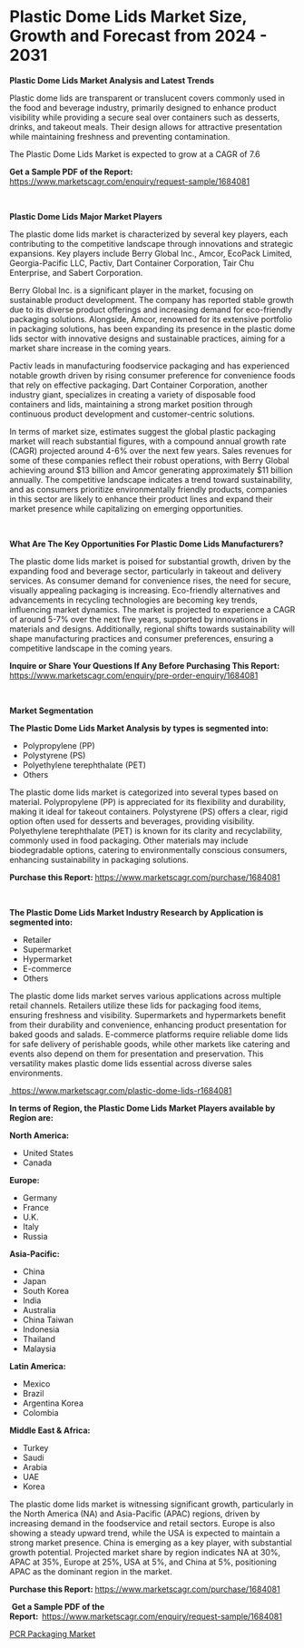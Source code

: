 <p><h1>Plastic Dome Lids Market Size, Growth and Forecast from 2024 - 2031</h1></p><p><strong>Plastic Dome Lids Market Analysis and Latest Trends</strong></p>
<p><p>Plastic dome lids are transparent or translucent covers commonly used in the food and beverage industry, primarily designed to enhance product visibility while providing a secure seal over containers such as desserts, drinks, and takeout meals. Their design allows for attractive presentation while maintaining freshness and preventing contamination.</p><p>The Plastic Dome Lids Market is expected to grow at a CAGR of 7.6</p></p>
<p><strong>Get a Sample PDF of the Report:&nbsp;</strong> <a href="https://www.marketscagr.com/enquiry/request-sample/1684081?utm_campaign=1911&utm_medium=2&utm_source=Github&utm_content=ia&utm_term=30122024&utm_id=plastic-dome-lids">https://www.marketscagr.com/enquiry/request-sample/1684081</a></p>
<p>&nbsp;</p>
<p><strong>Plastic Dome Lids Major Market Players</strong></p>
<p><p>The plastic dome lids market is characterized by several key players, each contributing to the competitive landscape through innovations and strategic expansions. Key players include Berry Global Inc., Amcor, EcoPack Limited, Georgia-Pacific LLC, Pactiv, Dart Container Corporation, Tair Chu Enterprise, and Sabert Corporation.</p><p>Berry Global Inc. is a significant player in the market, focusing on sustainable product development. The company has reported stable growth due to its diverse product offerings and increasing demand for eco-friendly packaging solutions. Alongside, Amcor, renowned for its extensive portfolio in packaging solutions, has been expanding its presence in the plastic dome lids sector with innovative designs and sustainable practices, aiming for a market share increase in the coming years.</p><p>Pactiv leads in manufacturing foodservice packaging and has experienced notable growth driven by rising consumer preference for convenience foods that rely on effective packaging. Dart Container Corporation, another industry giant, specializes in creating a variety of disposable food containers and lids, maintaining a strong market position through continuous product development and customer-centric solutions.</p><p>In terms of market size, estimates suggest the global plastic packaging market will reach substantial figures, with a compound annual growth rate (CAGR) projected around 4-6% over the next few years. Sales revenues for some of these companies reflect their robust operations, with Berry Global achieving around $13 billion and Amcor generating approximately $11 billion annually. The competitive landscape indicates a trend toward sustainability, and as consumers prioritize environmentally friendly products, companies in this sector are likely to enhance their product lines and expand their market presence while capitalizing on emerging opportunities.</p></p>
<p>&nbsp;</p>
<p><strong>What Are The Key Opportunities For Plastic Dome Lids Manufacturers?</strong></p>
<p><p>The plastic dome lids market is poised for substantial growth, driven by the expanding food and beverage sector, particularly in takeout and delivery services. As consumer demand for convenience rises, the need for secure, visually appealing packaging is increasing. Eco-friendly alternatives and advancements in recycling technologies are becoming key trends, influencing market dynamics. The market is projected to experience a CAGR of around 5-7% over the next five years, supported by innovations in materials and designs. Additionally, regional shifts towards sustainability will shape manufacturing practices and consumer preferences, ensuring a competitive landscape in the coming years.</p></p>
<p><strong>Inquire or Share Your Questions If Any Before Purchasing This Report:</strong> <a href="https://www.marketscagr.com/enquiry/pre-order-enquiry/1684081?utm_campaign=1911&utm_medium=2&utm_source=Github&utm_content=ia&utm_term=30122024&utm_id=plastic-dome-lids">https://www.marketscagr.com/enquiry/pre-order-enquiry/1684081</a></p>
<p>&nbsp;</p>
<p><strong>Market Segmentation</strong></p>
<p><strong>The Plastic Dome Lids Market Analysis by types is segmented into:</strong></p>
<p><ul><li>Polypropylene (PP)</li><li>Polystyrene (PS)</li><li>Polyethylene terephthalate (PET)</li><li>Others</li></ul></p>
<p><p>The plastic dome lids market is categorized into several types based on material. Polypropylene (PP) is appreciated for its flexibility and durability, making it ideal for takeout containers. Polystyrene (PS) offers a clear, rigid option often used for desserts and beverages, providing visibility. Polyethylene terephthalate (PET) is known for its clarity and recyclability, commonly used in food packaging. Other materials may include biodegradable options, catering to environmentally conscious consumers, enhancing sustainability in packaging solutions.</p></p>
<p><strong>Purchase this Report:&nbsp;</strong><a href="https://www.marketscagr.com/purchase/1684081?utm_campaign=1911&utm_medium=2&utm_source=Github&utm_content=ia&utm_term=30122024&utm_id=plastic-dome-lids">https://www.marketscagr.com/purchase/1684081</a></p>
<p>&nbsp;</p>
<p><strong>The Plastic Dome Lids Market Industry Research by Application is segmented into:</strong></p>
<p><ul><li>Retailer</li><li>Supermarket</li><li>Hypermarket</li><li>E-commerce</li><li>Others</li></ul></p>
<p><p>The plastic dome lids market serves various applications across multiple retail channels. Retailers utilize these lids for packaging food items, ensuring freshness and visibility. Supermarkets and hypermarkets benefit from their durability and convenience, enhancing product presentation for baked goods and salads. E-commerce platforms require reliable dome lids for safe delivery of perishable goods, while other markets like catering and events also depend on them for presentation and preservation. This versatility makes plastic dome lids essential across diverse sales environments.</p></p>
<p><a href="https://www.marketscagr.com/plastic-dome-lids-r1684081?utm_campaign=1911&utm_medium=2&utm_source=Github&utm_content=ia&utm_term=30122024&utm_id=plastic-dome-lids">&nbsp;https://www.marketscagr.com/plastic-dome-lids-r1684081</a></p>
<p><strong>In terms of Region, the Plastic Dome Lids Market Players available by Region are:</strong></p>
<p>
    <p> <strong> North America: </strong>
        <ul>
            <li>United States</li>
            <li>Canada</li>
        </ul>
        </p> 
    <p> <strong> Europe: </strong>
        <ul>
            <li>Germany</li>
            <li>France</li>
            <li>U.K.</li>
            <li>Italy</li>
            <li>Russia</li>
        </ul>
        </p> 
    <p> <strong> Asia-Pacific: </strong>
        <ul>
            <li>China</li>
            <li>Japan</li>
            <li>South Korea</li>
            <li>India</li>
            <li>Australia</li>
            <li>China Taiwan</li>
            <li>Indonesia</li>
            <li>Thailand</li>
            <li>Malaysia</li>
        </ul>
        </p> 
    <p> <strong> Latin America: </strong>
        <ul>
            <li>Mexico</li>
            <li>Brazil</li>
            <li>Argentina Korea</li>
            <li>Colombia</li>
        </ul>
        </p> 
    <p> <strong> Middle East & Africa: </strong>
        <ul>
            <li>Turkey</li>
            <li>Saudi</li>
            <li>Arabia</li>
            <li>UAE</li>
            <li>Korea</li>
        </ul>
    </p>
    </p>
<p><p>The plastic dome lids market is witnessing significant growth, particularly in the North America (NA) and Asia-Pacific (APAC) regions, driven by increasing demand in the foodservice and retail sectors. Europe is also showing a steady upward trend, while the USA is expected to maintain a strong market presence. China is emerging as a key player, with substantial growth potential. Projected market share by region indicates NA at 30%, APAC at 35%, Europe at 25%, USA at 5%, and China at 5%, positioning APAC as the dominant region in the market.</p></p>
<p><strong>Purchase this Report: </strong><a href="https://www.marketscagr.com/purchase/1684081?utm_campaign=1911&utm_medium=2&utm_source=Github&utm_content=ia&utm_term=30122024&utm_id=plastic-dome-lids">https://www.marketscagr.com/purchase/1684081</a></p>
<p>&nbsp;<strong>Get a Sample PDF of the Report:&nbsp;&nbsp;</strong><a href="https://www.marketscagr.com/enquiry/request-sample/1684081?utm_campaign=1911&utm_medium=2&utm_source=Github&utm_content=ia&utm_term=30122024&utm_id=plastic-dome-lids">https://www.marketscagr.com/enquiry/request-sample/1684081</a></p>
<p><strong></strong></p>
<p><p><a href="https://github.com/gulaimolin/Market-Research-Report-List-6/blob/main/pcr-packaging-market.md?utm_campaign=1911&utm_medium=2&utm_source=Github&utm_content=ia&utm_term=30122024&utm_id=plastic-dome-lids">PCR Packaging Market</a></p></p>